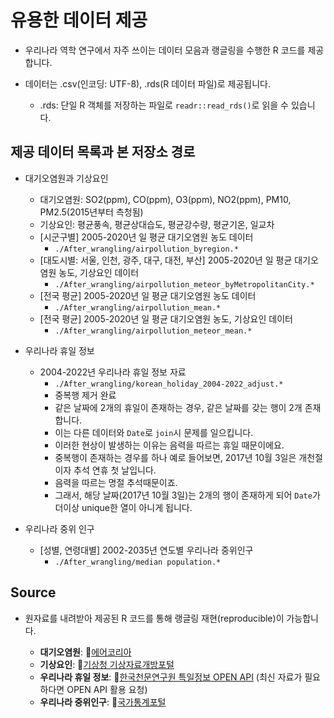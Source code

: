 # 유용한 데이터 제공
- 우리나라 역학 연구에서 자주 쓰이는 데이터 모음과 랭글링을 수행한 R 코드를 제공합니다.

- 데이터는 .csv(인코딩: UTF-8), .rds(R 데이터 파일)로 제공됩니다.
  - .rds: 단일 R 객체를 저장하는 파일로 `readr::read_rds()`로 읽을 수 있습니다.

## 제공 데이터 목록과 본 저장소 경로

- 대기오염원과 기상요인
  - 대기오염원: SO2(ppm), CO(ppm), O3(ppm), NO2(ppm), PM10, PM2.5(2015년부터 측청됨)
  - 기상요인: 평균풍속, 평균상대습도, 평균강수량, 평균기온, 일교차
  - [시군구별] 2005-2020년 일 평균 대기오염원 농도 데이터
    - `./After_wrangling/airpollution_byregion.*`
  - [대도시별: 서울, 인천, 광주, 대구, 대전, 부산] 2005-2020년 일 평균 대기오염원 농도, 기상요인 데이터
    - `./After_wrangling/airpollution_meteor_byMetropolitanCity.*`
  - [전국 평균] 2005-2020년 일 평균 대기오염원 농도 데이터
    - `./After_wrangling/airpollution_mean.*`
  - [전국 평균] 2005-2020년 일 평균 대기오염원 농도, 기상요인 데이터
    - `./After_wrangling/airpollution_meteor_mean.*`

- 우리나라 휴일 정보
  - 2004-2022년 우리나라 휴일 정보 자료
    - `./After_wrangling/korean_holiday_2004-2022_adjust.*`
    - 중복행 제거 완료
    - 같은 날짜에 2개의 휴일이 존재하는 경우, 같은 날짜를 갖는 행이 2개 존재합니다.
    - 이는 다른 데이터와 `Date`로 `join`시 문제를 일으킵니다. 
    - 이러한 현상이 발생하는 이유는 음력을 따르는 휴일 때문이에요.
    - 중복행이 존재하는 경우를 하나 예로 들어보면, 2017년 10월 3일은 개천절이자 추석 연휴 첫 날입니다.
    - 음력을 따르는 명절 추석때문이죠.
    - 그래서, 해당 날짜(2017년 10월 3일)는 2개의 행이 존재하게 되어 `Date`가 더이상 unique한 열이 아니게 됩니다.
  
- 우리나라 중위 인구
  - [성별, 연령대별] 2002-2035년 연도별 우리나라 중위인구
    - `./After_wrangling/median population.*`
  
## Source
- 원자료를 내려받아 제공된 R 코드를 통해 랭글링 재현(reproducible)이 가능합니다.

  - **대기오염원**: 🔗[에어코리아](https://www.airkorea.or.kr/web)
  - **기상요인**: 🔗[기상청 기상자료개방포털](https://data.kma.go.kr)
  - **우리나라 휴일 정보**: 🔗[한국천문연구원 특일정보 OPEN API](https://www.data.go.kr/tcs/dss/selectApiDataDetailView.do?publicDataPk=15012690) (최신 자료가 필요하다면 OPEN API 활용 요청)
  - **우리나라 중위인구**: 🔗[국가통계포털](https://kosis.kr/index/index.do)
